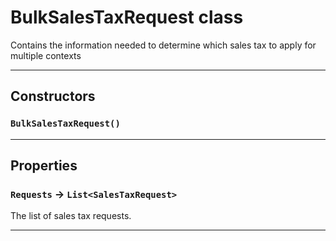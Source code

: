 # BulkSalesTaxRequest class

Contains the information needed to determine which sales tax to apply for multiple contexts

---
## Constructors
### `BulkSalesTaxRequest()`
---
## Properties

### `Requests` → `List<SalesTaxRequest>`

The list of sales tax requests.

---
